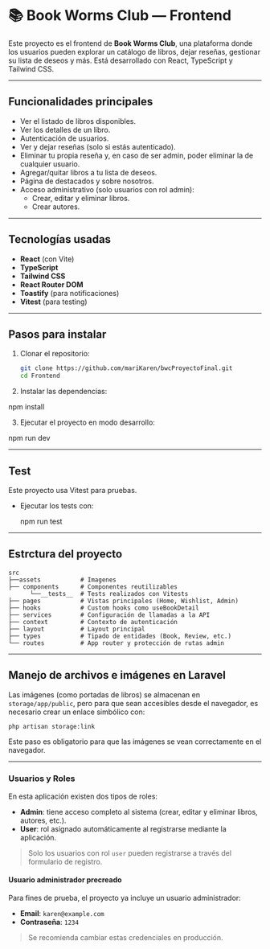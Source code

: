 # 📚 Book Worms Club — Frontend

Este proyecto es el frontend de **Book Worms Club**, una plataforma donde los usuarios pueden explorar un catálogo de libros, dejar reseñas, gestionar su lista de deseos y más. Está desarrollado con React, TypeScript y Tailwind CSS.

---

## Funcionalidades principales

- Ver el listado de libros disponibles.
- Ver los detalles de un libro.
- Autenticación de usuarios.
- Ver y dejar reseñas (solo si estás autenticado).
- Eliminar tu propia reseña y, en caso de ser admin, poder eliminar la de cualquier usuario.
- Agregar/quitar libros a tu lista de deseos.
- Página de destacados y sobre nosotros.
- Acceso administrativo (solo usuarios con rol admin):
  - Crear, editar y eliminar libros.
  - Crear autores.

---

## Tecnologías usadas

- **React** (con Vite)
- **TypeScript**
- **Tailwind CSS**
- **React Router DOM**
- **Toastify** (para notificaciones)
- **Vitest** (para testing)

---

## Pasos para instalar

1. Clonar el repositorio:

   ```bash
   git clone https://github.com/mariKaren/bwcProyectoFinal.git
   cd Frontend

2. Instalar las dependencias:

  npm install

3. Ejecutar el proyecto en modo desarrollo:

  npm run dev

--- 

## Test
Este proyecto usa Vitest para pruebas.

- Ejecutar los tests con:

  npm run test

--- 

## Estrctura del proyecto
```text
src
├──assets           # Imagenes
├── components      # Componentes reutilizables
      └──__tests__  # Tests realizados con Vitests
├── pages           # Vistas principales (Home, Wishlist, Admin)
├── hooks           # Custom hooks como useBookDetail
├── services        # Configuración de llamadas a la API
├── context         # Contexto de autenticación
├── layout          # Layout principal
├── types           # Tipado de entidades (Book, Review, etc.)
└── routes          # App router y protección de rutas admin
```

---
## Manejo de archivos e imágenes en Laravel

Las imágenes (como portadas de libros) se almacenan en `storage/app/public`, pero para que sean accesibles desde el navegador, es necesario crear un enlace simbólico con:

```bash
php artisan storage:link
```
Este paso es obligatorio para que las imágenes se vean correctamente en el navegador.

---
### Usuarios y Roles

En esta aplicación existen dos tipos de roles:

- **Admin**: tiene acceso completo al sistema (crear, editar y eliminar libros, autores, etc.).
- **User**: rol asignado automáticamente al registrarse mediante la aplicación.

> Solo los usuarios con rol `user` pueden registrarse a través del formulario de registro.

#### Usuario administrador precreado

Para fines de prueba, el proyecto ya incluye un usuario administrador:

- **Email**: `karen@example.com`
- **Contraseña**: `1234`

> Se recomienda cambiar estas credenciales en producción.
